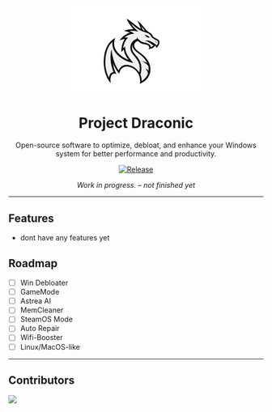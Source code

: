 <div align="center">
  <img src="https://github.com/aritsuyu/Project-DraconicOS/blob/main/lib/img/Draconic.png" width="256"/>
  <h1>Project Draconic</h1>
  <p>Open-source software to optimize, debloat, and enhance your Windows system for better performance and productivity.</p>

  [![Release](https://img.shields.io/github/package-json/v/aritsuyu/Project-DraconicOS)](https://github.com/aritsuyu/Project-DraconicOS/releases)

  <p><em> Work in progress. – not finished yet</em></p>
</div>

---

## Features
- dont have any features yet

## Roadmap
- [ ] Win Debloater
- [ ] GameMode
- [ ] Astrea AI
- [ ] MemCleaner
- [ ] SteamOS Mode
- [ ] Auto Repair
- [ ] Wifi-Booster
- [ ] Linux/MacOS-like

---

## Contributors

<a href="https://github.com/aritsuyu/Project-DraconicOS/graphs/contributors">
  <img src="https://contrib.rocks/image?repo=aritsuyu/Project-DraconicOS" />
</a>
